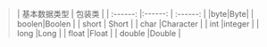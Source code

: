 
> | 基本数据类型 | 包装类 |
> | :------: |:------:  | :------: |
> |byte|Byte|
> | boolen|Boolen |
> | short  | Short |
> | char  |Character |
> | int   |integer  |
> | long  |Long |
> | float    |Float |
> | double   |Double |

